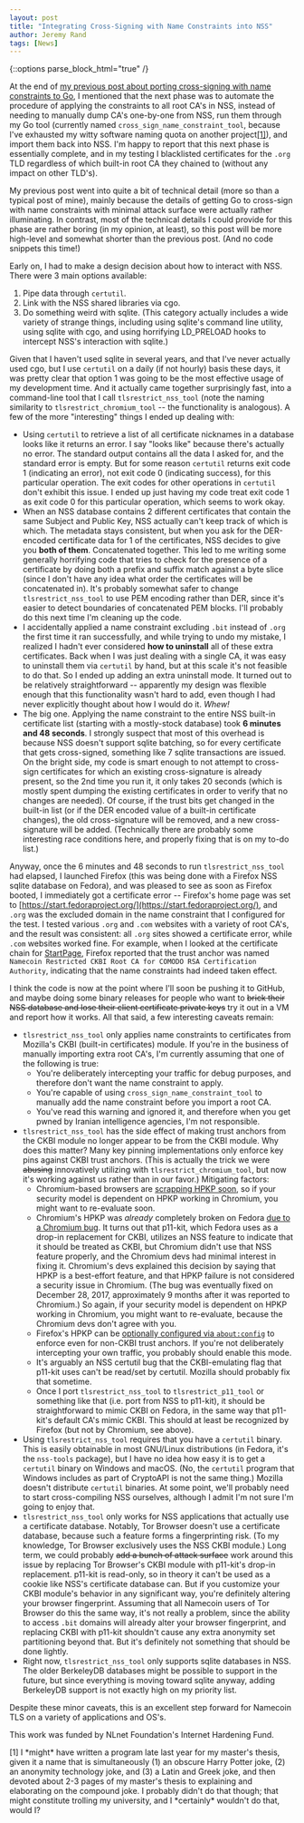 ```yaml
---
layout: post
title: "Integrating Cross-Signing with Name Constraints into NSS"
author: Jeremy Rand
tags: [News]
---
```


{::options parse_block_html="true" /}

At the end of [my previous post about porting cross-signing with name constraints to Go]({{site.baseurl}}2018/03/25/cross-signing-name-constraints-go.html), I mentioned that the next phase was to automate the procedure of applying the constraints to all root CA's in NSS, instead of needing to manually dump CA's one-by-one from NSS, run them through my Go tool (currently named `cross_sign_name_constraint_tool`, because I've exhausted my witty software naming quota on another project<a href="#footnote1">[1]</a>), and import them back into NSS.  I'm happy to report that this next phase is essentially complete, and in my testing I blacklisted certificates for the `.org` TLD regardless of which built-in root CA they chained to (without any impact on other TLD's).

My previous post went into quite a bit of technical detail (more so than a typical post of mine), mainly because the details of getting Go to cross-sign with name constraints with minimal attack surface were actually rather illuminating.  In contrast, most of the technical details I could provide for this phase are rather boring (in my opinion, at least), so this post will be more high-level and somewhat shorter than the previous post.  (And no code snippets this time!)

Early on, I had to make a design decision about how to interact with NSS.  There were 3 main options available:

1. Pipe data through `certutil`.
2. Link with the NSS shared libraries via cgo.
3. Do something weird with sqlite.  (This category actually includes a wide variety of strange things, including using sqlite's command line utility, using sqlite with cgo, and using horrifying LD_PRELOAD hooks to intercept NSS's interaction with sqlite.)

Given that I haven't used sqlite in several years, and that I've never actually used cgo, but I use `certutil` on a daily (if not hourly) basis these days, it was pretty clear that option 1 was going to be the most effective usage of my development time.  And it actually came together surprisingly fast, into a command-line tool that I call `tlsrestrict_nss_tool` (note the naming similarity to `tlsrestrict_chromium_tool` -- the functionality is analogous).  A few of the more "interesting" things I ended up dealing with:

* Using `certutil` to retrieve a list of all certificate nicknames in a database looks like it returns an error.  I say "looks like" because there's actually no error.  The standard output contains all the data I asked for, and the standard error is empty.  But for some reason `certutil` returns exit code 1 (indicating an error), not exit code 0 (indicating success), for this particular operation.  The exit codes for other operations in `certutil` don't exhibit this issue.  I ended up just having my code treat exit code 1 as exit code 0 for this particular operation, which seems to work okay.
* When an NSS database contains 2 different certificates that contain the same Subject and Public Key, NSS actually can't keep track of which is which.  The metadata stays consistent, but when you ask for the DER-encoded certificate data for 1 of the certificates, NSS decides to give you **both of them**.  Concatenated together.  This led to me writing some generally horrifying code that tries to check for the presence of a certificate by doing both a prefix and suffix match against a byte slice (since I don't have any idea what order the certificates will be concatenated in).  It's probably somewhat safer to change `tlsrestrict_nss_tool` to use PEM encoding rather than DER, since it's easier to detect boundaries of concatenated PEM blocks.  I'll probably do this next time I'm cleaning up the code.
* I accidentally applied a name constraint excluding `.bit` instead of `.org` the first time it ran successfully, and while trying to undo my mistake, I realized I hadn't ever considered **how to uninstall** all of these extra certificates.  Back when I was just dealing with a single CA, it was easy to uninstall them via `certutil` by hand, but at this scale it's not feasible to do that.  So I ended up adding an extra uninstall mode.  It turned out to be relatively straightforward -- apparently my design was flexible enough that this functionality wasn't hard to add, even though I had never explicitly thought about how I would do it.  *Whew!*
* The big one.  Applying the name constraint to the entire NSS built-in certificate list (starting with a mostly-stock database) took **6 minutes and 48 seconds**.  I strongly suspect that most of this overhead is because NSS doesn't support sqlite batching, so for every certificate that gets cross-signed, something like 7 sqlite transactions are issued.  On the bright side, my code is smart enough to not attempt to cross-sign certificates for which an existing cross-signature is already present, so the 2nd time you run it, it only takes 20 seconds (which is mostly spent dumping the existing certificates in order to verify that no changes are needed).  Of course, if the trust bits get changed in the built-in list (or if the DER encoded value of a built-in certificate changes), the old cross-signature will be removed, and a new cross-signature will be added.  (Technically there are probably some interesting race conditions here, and properly fixing that is on my to-do list.)

Anyway, once the 6 minutes and 48 seconds to run `tlsrestrict_nss_tool` had elapsed, I launched Firefox (this was being done with a Firefox NSS sqlite database on Fedora), and was pleased to see as soon as Firefox booted, I immediately got a certificate error -- Firefox's home page was set to [https://start.fedoraproject.org/](https://start.fedoraproject.org/), and `.org` was the excluded domain in the name constraint that I configured for the test.  I tested various `.org` and `.com` websites with a variety of root CA's, and the result was consistent: all `.org` sites showed a certificate error, while `.com` websites worked fine.  For example, when I looked at the certificate chain for [StartPage](https://www.startpage.com/), Firefox reported that the trust anchor was named `Namecoin Restricted CKBI Root CA for COMODO RSA Certification Authority`, indicating that the name constraints had indeed taken effect.

I think the code is now at the point where I'll soon be pushing it to GitHub, and maybe doing some binary releases for people who want to ~~brick their NSS database and lose their client certificate private keys~~ try it out in a VM and report how it works.  All that said, a few interesting caveats remain:

* `tlsrestrict_nss_tool` only applies name constraints to certificates from Mozilla's CKBI (built-in certificates) module.  If you're in the business of manually importing extra root CA's, I'm currently assuming that one of the following is true:
    - You're deliberately intercepting your traffic for debug purposes, and therefore don't want the name constraint to apply.
    - You're capable of using `cross_sign_name_constraint_tool` to manually add the name constraint before you import a root CA.
    - You've read this warning and ignored it, and therefore when you get pwned by Iranian intelligence agencies, I'm not responsible.
* `tlsrestrict_nss_tool` has the side effect of making trust anchors from the CKBI module no longer appear to be from the CKBI module.  Why does this matter?  Many key pinning implementations only enforce key pins against CKBI trust anchors.  (This is actually the trick we were ~~abusing~~ innovatively utilizing with `tlsrestrict_chromium_tool`, but now it's working against us rather than in our favor.)  Mitigating factors:
    - Chromium-based browsers are [scrapping HPKP soon](https://groups.google.com/a/chromium.org/d/topic/blink-dev/he9tr7p3rZ8), so if your security model is dependent on HPKP working in Chromium, you might want to re-evaluate soon.
    - Chromium's HPKP was *already* completely broken on Fedora [due to a Chromium bug](https://bugs.chromium.org/p/chromium/issues/detail?id=707280).  It turns out that p11-kit, which Fedora uses as a drop-in replacement for CKBI, utilizes an NSS feature to indicate that it should be treated as CKBI, but Chromium didn't use that NSS feature properly, and the Chromium devs had minimal interest in fixing it.  Chromium's devs explained this decision by saying that HPKP is a best-effort feature, and that HPKP failure is not considered a security issue in Chromium.  (The bug was eventually fixed on December 28, 2017, approximately 9 months after it was reported to Chromium.)  So again, if your security model is dependent on HPKP working in Chromium, you might want to re-evaluate, because the Chromium devs don't agree with you.
    - Firefox's HPKP can be [optionally configured via `about:config`](https://wiki.mozilla.org/SecurityEngineering/Public_Key_Pinning#How_to_use_pinning) to enforce even for non-CKBI trust anchors.  If you're not deliberately intercepting your own traffic, you probably should enable this mode.
    - It's arguably an NSS certutil bug that the CKBI-emulating flag that p11-kit uses can't be read/set by certutil.  Mozilla should probably fix that sometime.
    - Once I port `tlsrestrict_nss_tool` to `tlsrestrict_p11_tool` or something like that (i.e. port from NSS to p11-kit), it should be straightforward to mimic CKBI on Fedora, in the same way that p11-kit's default CA's mimic CKBI.  This should at least be recognized by Firefox (but not by Chromium, see above).
* Using `tlsrestrict_nss_tool` requires that you have a `certutil` binary.  This is easily obtainable in most GNU/Linux distributions (in Fedora, it's the `nss-tools` package), but I have no idea how easy it is to get a `certutil` binary on Windows and macOS.  (No, the `certutil` program that Windows includes as part of CryptoAPI is not the same thing.)  Mozilla doesn't distribute `certutil` binaries.  At some point, we'll probably need to start cross-compiling NSS ourselves, although I admit I'm not sure I'm going to enjoy that.
* `tlsrestrict_nss_tool` only works for NSS applications that actually use a certificate database.  Notably, Tor Browser doesn't use a certificate database, because such a feature forms a fingerprinting risk.  (To my knowledge, Tor Browser exclusively uses the NSS CKBI module.)  Long term, we could probably ~~add a bunch of attack surface~~ work around this issue by replacing Tor Browser's CKBI module with p11-kit's drop-in replacement.  p11-kit is read-only, so in theory it can't be used as a cookie like NSS's certificate database can.  But if you customize your CKBI module's behavior in any significant way, you're definitely altering your browser fingerprint.  Assuming that all Namecoin users of Tor Browser do this the same way, it's not really a problem, since the ability to access `.bit` domains will already alter your browser fingerprint, and replacing CKBI with p11-kit shouldn't cause any extra anonymity set partitioning beyond that.  But it's definitely not something that should be done lightly.
* Right now, `tlsrestrict_nss_tool` only supports sqlite databases in NSS.  The older BerkeleyDB databases might be possible to support in the future, but since everything is moving toward sqlite anyway, adding BerkeleyDB support is not exactly high on my priority list.

Despite these minor caveats, this is an excellent step forward for Namecoin TLS on a variety of applications and OS's.

This work was funded by NLnet Foundation's Internet Hardening Fund.

<div id="footnote1">[1] I *might* have written a program late last year for my master's thesis, given it a name that is simultaneously (1) an obscure Harry Potter joke, (2) an anonymity technology joke, and (3) a Latin and Greek joke, and then devoted about 2-3 pages of my master's thesis to explaining and elaborating on the compound joke.  I probably didn't do that though; that might constitute trolling my university, and I *certainly* wouldn't do that, would I?</div>
